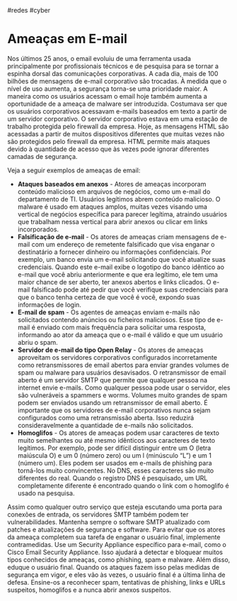 #redes #cyber 

# Ameaças em E-mail

Nos últimos 25 anos, o email evoluiu de uma ferramenta usada principalmente por profissionais técnicos e de pesquisa para se tornar a espinha dorsal das comunicações corporativas. A cada dia, mais de 100 bilhões de mensagens de e-mail corporativo são trocadas. À medida que o nível de uso aumenta, a segurança torna-se uma prioridade maior. A maneira como os usuários acessam o email hoje também aumenta a oportunidade de a ameaça de malware ser introduzida. Costumava ser que os usuários corporativos acessavam e-mails baseados em texto a partir de um servidor corporativo. O servidor corporativo estava em uma estação de trabalho protegida pelo firewall da empresa. Hoje, as mensagens HTML são acessadas a partir de muitos dispositivos diferentes que muitas vezes não são protegidos pelo firewall da empresa. HTML permite mais ataques devido à quantidade de acesso que às vezes pode ignorar diferentes camadas de segurança.

Veja a seguir exemplos de ameaças de email:

- **Ataques baseados em anexos** - Atores de ameaças incorporam conteúdo malicioso em arquivos de negócios, como um e-mail do departamento de TI. Usuários legítimos abrem conteúdo malicioso. O malware é usado em ataques amplos, muitas vezes visando uma vertical de negócios específica para parecer legítima, atraindo usuários que trabalham nessa vertical para abrir anexos ou clicar em links incorporados.
- **Falsificação de e-mail** - Os atores de ameaças criam mensagens de e-mail com um endereço de remetente falsificado que visa enganar o destinatário a fornecer dinheiro ou informações confidenciais. Por exemplo, um banco envia um e-mail solicitando que você atualize suas credenciais. Quando este e-mail exibe o logotipo do banco idêntico ao e-mail que você abriu anteriormente e que era legítimo, ele tem uma maior chance de ser aberto, ter anexos abertos e links clicados. O e-mail falsificado pode até pedir que você verifique suas credenciais para que o banco tenha certeza de que você é você, expondo suas informações de login.
- **E-mail de spam** - Os agentes de ameaças enviam e-mails não solicitados contendo anúncios ou ficheiros maliciosos. Esse tipo de e-mail é enviado com mais frequência para solicitar uma resposta, informando ao ator da ameaça que o e-mail é válido e que um usuário abriu o spam.
- **Servidor de e-mail do tipo Open Relay** - Os atores de ameaças aproveitam os servidores corporativos configurados incorretamente como retransmissores de email abertos para enviar grandes volumes de spam ou malware para usuários desavisados. O retransmissor de email aberto é um servidor SMTP que permite que qualquer pessoa na internet envie e-mails. Como qualquer pessoa pode usar o servidor, eles são vulneráveis a spammers e worms. Volumes muito grandes de spam podem ser enviados usando um retransmissor de email aberto. É importante que os servidores de e-mail corporativos nunca sejam configurados como uma retransmissão aberta. Isso reduzirá consideravelmente a quantidade de e-mails não solicitados.
- **Homoglifos** - Os atores de ameaças podem usar caracteres de texto muito semelhantes ou até mesmo idênticos aos caracteres de texto legítimos. Por exemplo, pode ser difícil distinguir entre um O (letra maiúscula O) e um 0 (número zero) ou um l (minúsculo “L”) e um 1 (número um). Eles podem ser usados em e-mails de phishing para torná-los muito convincentes. No DNS, esses caracteres são muito diferentes do real. Quando o registro DNS é pesquisado, um URL completamente diferente é encontrado quando o link com o homoglifo é usado na pesquisa.

Assim como qualquer outro serviço que esteja escutando uma porta para conexões de entrada, os servidores SMTP também podem ter vulnerabilidades. Mantenha sempre o software SMTP atualizado com patches e atualizações de segurança e software. Para evitar que os atores da ameaça completem sua tarefa de enganar o usuário final, implemente contramedidas. Use um Security Appliance específico para e-mail, como o Cisco Email Security Appliance. Isso ajudará a detectar e bloquear muitos tipos conhecidos de ameaças, como phishing, spam e malware. Além disso, eduque o usuário final. Quando os ataques fazem isso pelas medidas de segurança em vigor, e eles vão às vezes, o usuário final é a última linha de defesa. Ensine-os a reconhecer spam, tentativas de phishing, links e URLs suspeitos, homoglifos e a nunca abrir anexos suspeitos.



















